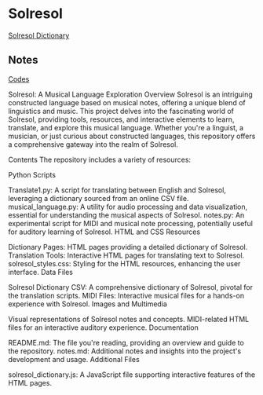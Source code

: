 # Solresol

<a href="https://williamedwardhahn.github.io/solresol/index.html?word=dore domilado solresol">Solresol Dictionary</a>


## Notes
<a href="https://www.cachesleuth.com/codes/index.html">Codes</a>


Solresol: A Musical Language Exploration
Overview
Solresol is an intriguing constructed language based on musical notes, offering a unique blend of linguistics and music. This project delves into the fascinating world of Solresol, providing tools, resources, and interactive elements to learn, translate, and explore this musical language. Whether you're a linguist, a musician, or just curious about constructed languages, this repository offers a comprehensive gateway into the realm of Solresol.

Contents
The repository includes a variety of resources:

Python Scripts

Translate1.py: A script for translating between English and Solresol, leveraging a dictionary sourced from an online CSV file.
musical_language.py: A utility for audio processing and data visualization, essential for understanding the musical aspects of Solresol.
notes.py: An experimental script for MIDI and musical note processing, potentially useful for auditory learning of Solresol.
HTML and CSS Resources

Dictionary Pages: HTML pages providing a detailed dictionary of Solresol.
Translation Tools: Interactive HTML pages for translating text to Solresol.
solresol_styles.css: Styling for the HTML resources, enhancing the user interface.
Data Files

Solresol Dictionary CSV: A comprehensive dictionary of Solresol, pivotal for the translation scripts.
MIDI Files: Interactive musical files for a hands-on experience with Solresol.
Images and Multimedia

Visual representations of Solresol notes and concepts.
MIDI-related HTML files for an interactive auditory experience.
Documentation

README.md: The file you're reading, providing an overview and guide to the repository.
notes.md: Additional notes and insights into the project's development and usage.
Additional Files

solresol_dictionary.js: A JavaScript file supporting interactive features of the HTML pages.

